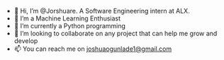 - 👋 Hi, I’m @Jorshuare. A Software Engineering intern at ALX.
- 👀 I’m a Machine Learning Enthusiast
- 🌱 I’m currently a Python programming
- 💞️ I’m looking to collaborate on any project that can help me grow and develop 
- 📫 You can reach me on joshuaogunlade1@gmail.com

<!---
Jorshuare/Jorshuare is a ✨ special ✨ repository because its `README.md` (this file) appears on your GitHub profile.
You can click the Preview link to take a look at your changes.
--->
